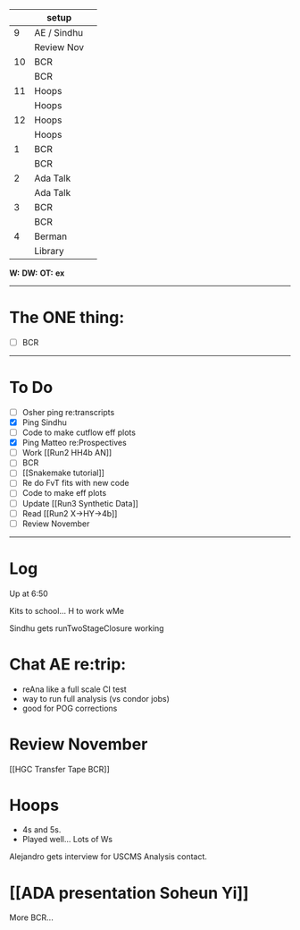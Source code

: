 
|     | setup       |     |
| --- | ----------- | --- |
| 9   | AE / Sindhu |     |
|     | Review Nov  |     |
| 10  | BCR         |     |
|     | BCR         |     |
| 11  | Hoops       |     |
|     | Hoops       |     |
| 12  | Hoops       |     |
|     | Hoops       |     |
| 1   | BCR         |     |
|     | BCR         |     |
| 2   | Ada Talk    |     |
|     | Ada Talk    |     |
| 3   | BCR         |     |
|     | BCR         |     |
| 4   | Berman      |     |
|     | Library     |     |

**W:**
**DW:**
**OT:**
**ex** 

---
# The ONE thing: 
- [ ] BCR

---
# To Do

- [ ] Osher ping re:transcripts
- [x] Ping Sindhu
- [ ] Code to make cutflow eff plots 
- [x] Ping Matteo re:Prospectives
- [ ]  Work [[Run2 HH4b AN]]
- [ ] BCR
- [ ] [[Snakemake tutorial]] 
- [ ] Re do FvT fits with new code
- [ ] Code to make eff plots 
- [ ] Update [[Run3 Synthetic Data]]
- [ ] Read [[Run2 X->HY->4b]]
- [ ] Review November

---

# Log

Up at 6:50 

Kits to school... H to work wMe

Sindhu gets runTwoStageClosure working

# Chat AE re:trip: 
- reAna like a full scale CI test
- way to run full analysis (vs condor jobs)
- good for POG corrections 

# Review November

[[HGC Transfer Tape BCR]]

# Hoops 
- 4s and 5s. 
- Played well... Lots of Ws

Alejandro gets interview for USCMS Analysis contact.

# [[ADA presentation Soheun Yi]]

More BCR...
